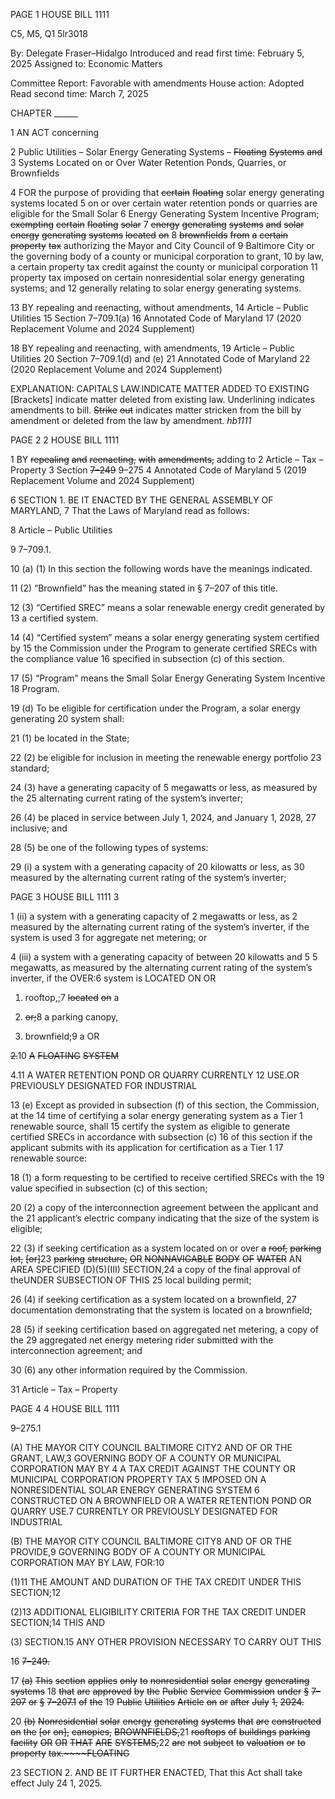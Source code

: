 PAGE 1
HOUSE BILL 1111

C5, M5, Q1 5lr3018

By: Delegate Fraser–Hidalgo
Introduced and read first time: February 5, 2025
Assigned to: Economic Matters

Committee Report: Favorable with amendments
House action: Adopted
Read second time: March 7, 2025

CHAPTER ______

1 AN ACT concerning

2 Public Utilities – Solar Energy Generating Systems – ~~Floating~~ ~~Systems~~ ~~and~~
3 Systems Located on or Over Water Retention Ponds, Quarries, or Brownfields

4 FOR the purpose of providing that ~~certain~~ ~~floating~~ solar energy generating systems located
5 on or over certain water retention ponds or quarries are eligible for the Small Solar
6 Energy Generating System Incentive Program; ~~exempting~~ ~~certain~~ ~~floating~~ ~~solar~~
7 ~~energy~~ ~~generating~~ ~~systems~~ ~~and~~ ~~solar~~ ~~energy~~ ~~generating~~ ~~systems~~ ~~located~~ ~~on~~
8 ~~brownfields~~ ~~from~~ ~~a~~ ~~certain~~ ~~property~~ ~~tax~~ authorizing the Mayor and City Council of
9 Baltimore City or the governing body of a county or municipal corporation to grant,
10 by law, a certain property tax credit against the county or municipal corporation
11 property tax imposed on certain nonresidential solar energy generating systems; and
12 generally relating to solar energy generating systems.

13 BY repealing and reenacting, without amendments,
14 Article – Public Utilities
15 Section 7–709.1(a)
16 Annotated Code of Maryland
17 (2020 Replacement Volume and 2024 Supplement)

18 BY repealing and reenacting, with amendments,
19 Article – Public Utilities
20 Section 7–709.1(d) and (e)
21 Annotated Code of Maryland
22 (2020 Replacement Volume and 2024 Supplement)

EXPLANATION: CAPITALS LAW.INDICATE MATTER ADDED TO EXISTING
[Brackets] indicate matter deleted from existing law.
Underlining indicates amendments to bill.
~~Strike~~ ~~out~~ indicates matter stricken from the bill by amendment or deleted from the law by
amendment. *hb1111*

PAGE 2
2 HOUSE BILL 1111

1 BY ~~repealing~~ ~~and~~ ~~reenacting,~~ ~~with~~ ~~amendments,~~ adding to
2 Article – Tax – Property
3 Section ~~7–249~~ 9–275
4 Annotated Code of Maryland
5 (2019 Replacement Volume and 2024 Supplement)

6 SECTION 1. BE IT ENACTED BY THE GENERAL ASSEMBLY OF MARYLAND,
7 That the Laws of Maryland read as follows:

8 Article – Public Utilities

9 7–709.1.

10 (a) (1) In this section the following words have the meanings indicated.

11 (2) “Brownfield” has the meaning stated in § 7–207 of this title.

12 (3) “Certified SREC” means a solar renewable energy credit generated by
13 a certified system.

14 (4) “Certified system” means a solar energy generating system certified by
15 the Commission under the Program to generate certified SRECs with the compliance value
16 specified in subsection (c) of this section.

17 (5) “Program” means the Small Solar Energy Generating System Incentive
18 Program.

19 (d) To be eligible for certification under the Program, a solar energy generating
20 system shall:

21 (1) be located in the State;

22 (2) be eligible for inclusion in meeting the renewable energy portfolio
23 standard;

24 (3) have a generating capacity of 5 megawatts or less, as measured by the
25 alternating current rating of the system’s inverter;

26 (4) be placed in service between July 1, 2024, and January 1, 2028,
27 inclusive; and

28 (5) be one of the following types of systems:

29 (i) a system with a generating capacity of 20 kilowatts or less, as
30 measured by the alternating current rating of the system’s inverter;

PAGE 3
HOUSE BILL 1111 3

1 (ii) a system with a generating capacity of 2 megawatts or less, as
2 measured by the alternating current rating of the system’s inverter, if the system is used
3 for aggregate net metering; or

4 (iii) a system with a generating capacity of between 20 kilowatts and
5 5 megawatts, as measured by the alternating current rating of the system’s inverter, if the
OVER:6 system is LOCATED ON OR

1. rooftop,;7 ~~located~~ ~~on~~ a

2. ~~or;~~8 a parking canopy,

3. brownfield;9 a OR

~~2.~~10 ~~A~~ ~~FLOATING~~ ~~SYSTEM~~

4.11 A WATER RETENTION POND OR QUARRY CURRENTLY
12 USE.OR PREVIOUSLY DESIGNATED FOR INDUSTRIAL

13 (e) Except as provided in subsection (f) of this section, the Commission, at the
14 time of certifying a solar energy generating system as a Tier 1 renewable source, shall
15 certify the system as eligible to generate certified SRECs in accordance with subsection (c)
16 of this section if the applicant submits with its application for certification as a Tier 1
17 renewable source:

18 (1) a form requesting to be certified to receive certified SRECs with the
19 value specified in subsection (c) of this section;

20 (2) a copy of the interconnection agreement between the applicant and the
21 applicant’s electric company indicating that the size of the system is eligible;

22 (3) if seeking certification as a system located on or over ~~a~~ ~~roof,~~ ~~parking~~ ~~lot,~~
~~[or]~~23 ~~parking~~ ~~structure,~~ ~~OR~~ ~~NONNAVIGABLE~~ ~~BODY~~ ~~OF~~ ~~WATER~~ AN AREA SPECIFIED
(D)(5)(III) SECTION,24 a copy of the final approval of theUNDER SUBSECTION OF THIS
25 local building permit;

26 (4) if seeking certification as a system located on a brownfield,
27 documentation demonstrating that the system is located on a brownfield;

28 (5) if seeking certification based on aggregated net metering, a copy of the
29 aggregated net energy metering rider submitted with the interconnection agreement; and

30 (6) any other information required by the Commission.

31 Article – Tax – Property

PAGE 4
4 HOUSE BILL 1111

9–275.1

(A) THE MAYOR CITY COUNCIL BALTIMORE CITY2 AND OF OR THE
GRANT, LAW,3 GOVERNING BODY OF A COUNTY OR MUNICIPAL CORPORATION MAY BY
4 A TAX CREDIT AGAINST THE COUNTY OR MUNICIPAL CORPORATION PROPERTY TAX
5 IMPOSED ON A NONRESIDENTIAL SOLAR ENERGY GENERATING SYSTEM
6 CONSTRUCTED ON A BROWNFIELD OR A WATER RETENTION POND OR QUARRY
USE.7 CURRENTLY OR PREVIOUSLY DESIGNATED FOR INDUSTRIAL

(B) THE MAYOR CITY COUNCIL BALTIMORE CITY8 AND OF OR THE
PROVIDE,9 GOVERNING BODY OF A COUNTY OR MUNICIPAL CORPORATION MAY BY
LAW, FOR:10

(1)11 THE AMOUNT AND DURATION OF THE TAX CREDIT UNDER THIS
SECTION;12

(2)13 ADDITIONAL ELIGIBILITY CRITERIA FOR THE TAX CREDIT UNDER
SECTION;14 THIS AND

(3) SECTION.15 ANY OTHER PROVISION NECESSARY TO CARRY OUT THIS

16 ~~7–249.~~

17 ~~(a)~~ ~~This~~ ~~section~~ ~~applies~~ ~~only~~ ~~to~~ ~~nonresidential~~ ~~solar~~ ~~energy~~ ~~generating~~ ~~systems~~
18 ~~that~~ ~~are~~ ~~approved~~ ~~by~~ ~~the~~ ~~Public~~ ~~Service~~ ~~Commission~~ ~~under~~ ~~§~~ ~~7–207~~ ~~or~~ ~~§~~ ~~7–207.1~~ ~~of~~ ~~the~~
19 ~~Public~~ ~~Utilities~~ ~~Article~~ ~~on~~ ~~or~~ ~~after~~ ~~July~~ ~~1,~~ ~~2024.~~

20 ~~(b)~~ ~~Nonresidential~~ ~~solar~~ ~~energy~~ ~~generating~~ ~~systems~~ ~~that~~ ~~are~~ ~~constructed~~ ~~on~~ ~~the~~
~~[or~~ ~~on],~~ ~~canopies,~~ ~~BROWNFIELDS,~~21 ~~rooftops~~ ~~of~~ ~~buildings~~ ~~parking~~ ~~facility~~ ~~OR~~ ~~OR~~ ~~THAT~~ ~~ARE~~
~~SYSTEMS,~~22 ~~are~~ ~~not~~ ~~subject~~ ~~to~~ ~~valuation~~ ~~or~~ ~~to~~ ~~property~~ ~~tax.~~~~FLOATING~~

23 SECTION 2. AND BE IT FURTHER ENACTED, That this Act shall take effect July
24 1, 2025.